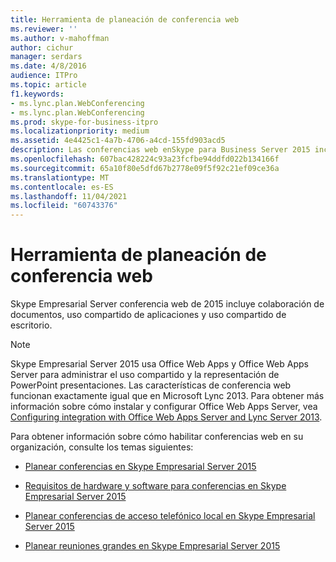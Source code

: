 ```yaml
---
title: Herramienta de planeación de conferencia web
ms.reviewer: ''
ms.author: v-mahoffman
author: cichur
manager: serdars
ms.date: 4/8/2016
audience: ITPro
ms.topic: article
f1.keywords:
- ms.lync.plan.WebConferencing
- ms.lync.plan.WebConferencing
ms.prod: skype-for-business-itpro
ms.localizationpriority: medium
ms.assetid: 4e4425c1-4a7b-4706-a4cd-155fd903acd5
description: Las conferencias web enSkype para Business Server 2015 incluyen colaboración de documentos, uso compartido de aplicaciones y uso compartido de escritorio.
ms.openlocfilehash: 607bac428224c93a23fcfbe94ddfd022b134166f
ms.sourcegitcommit: 65a10f80e5dfd67b2778e09f5f92c21ef09ce36a
ms.translationtype: MT
ms.contentlocale: es-ES
ms.lasthandoff: 11/04/2021
ms.locfileid: "60743376"
---
```

# <a name="web-conferencing-planning-tool"></a>Herramienta de planeación de conferencia web
 
Skype Empresarial Server conferencia web de 2015 incluye colaboración de documentos, uso compartido de aplicaciones y uso compartido de escritorio.
  
> [!NOTE]
> Skype Empresarial Server 2015 usa Office Web Apps y Office Web Apps Server para administrar el uso compartido y la representación de PowerPoint presentaciones. Las características de conferencia web funcionan exactamente igual que en Microsoft Lync 2013. Para obtener más información sobre cómo instalar y configurar Office Web Apps Server, vea [Configuring integration with Office Web Apps Server and Lync Server 2013](/previous-versions/office/lync-server-2013/lync-server-2013-enabling-office-web-apps-server-and-lync-server-2013). 
  
Para obtener información sobre cómo habilitar conferencias web en su organización, consulte los temas siguientes: 
  
- [Planear conferencias en Skype Empresarial Server 2015](../../plan-your-deployment/conferencing/conferencing.md)
    
- [Requisitos de hardware y software para conferencias en Skype Empresarial Server 2015](../../plan-your-deployment/conferencing/hardware-and-software-requirements.md)
    
- [Planear conferencias de acceso telefónico local en Skype Empresarial Server 2015](../../plan-your-deployment/conferencing/dial-in-conferencing.md)
    
- [Planear reuniones grandes en Skype Empresarial Server 2015](../../plan-your-deployment/conferencing/large-meetings.md)
